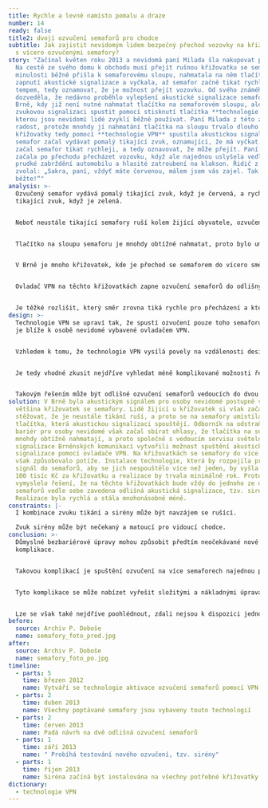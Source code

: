 ```yaml
---
title: Rychle a levně namísto pomalu a draze
number: 14
ready: false
title2: dvojí ozvučení semaforů pro chodce
subtitle: Jak zajistit nevidomým lidem bezpečný přechod vozovky na křižovatkách
  s vícero ozvučenými semafory?
story: "Začínal květen roku 2013 a nevidomá paní Milada šla nakupovat potraviny.
  Na cestě ze svého domu k obchodu musí přejít rušnou křižovatku se semafory. V
  minulosti běžně přišla k semaforovému sloupu, nahmatala na něm tlačítko pro
  zapnutí akustické signalizace a vyčkala, až semafor začně tikat rychlajším
  tempem, tedy oznamovat, že je možnost přejít vozovku. Od svého známého se
  dozveděla, že nedávno proběhlo vylepšení akustické signalizace semaforů v
  Brně, kdy již není nutné nahmatat tlačítko na semaforovém sloupu, ale je možné
  zvukovou signalizaci spustit pomocí stisknutí tlačítka **technologie VPN**,
  kterou jsou nevidomí lidé zvyklí běžně používat. Paní Milada z této změny měla
  radost, protože mnohdy jí nahmatání tlačítka na sloupu trvalo dlouho. U
  křižovatky tedy pomocí **technologie VPN** spustila akustickou signalizaci a
  semafor začal vydávat pomalý tikající zvuk, oznamující, že má vyčkat. Brzy
  začal semafor tikat rychleji, a tedy oznavovat, že může přejít. Paní Milada
  začala po přechodu přecházet vozovku, když ale najednou uslyšela vedle sebe
  prudké zabrždění automobilu a hlasité zatroubení na klakson. Řidič z auta
  zvolal: „Sakra, paní, vždyť máte červenou, málem jsem vás zajel. Tak rychle,
  běžte!“"
analysis: >-
  Ozvučený semafor vydává pomalý tikající zvuk, když je červená, a rychlý
  tikající zvuk, když je zelená.


  Neboť neustále tikající semafory ruší kolem žijící obyvatele, ozvučení pro lidi nevidomé se zapíná stiskem tlačítka.


  Tlačítko na sloupu semaforu je mnohdy obtížné nahmatat, proto bylo umožněno spouštět ozvučení pomocí ovladače VPN.


  V Brně je mnoho křižovatek, kde je přechod se semaforem do vícero směrů.


  Ovladač VPN na těchto křižovatkách zapne ozvučení semaforů do odlišných různých směrů.


  Je těžké rozlišit, který směr zrovna tiká rychle pro přecházení a který pomalu pro čekání.
design: >-
  Technologie VPN se upraví tak, že spustí ozvučení pouze toho semaforu, který
  je blíže k osobě nevidomé vybavené ovladačem VPN.


  Vzhledem k tomu, že technologie VPN vysílá povely na vzdálenosti desítek metrů, může být toto řešení technologicky komplikované a drahé.


  Je tedy vhodné zkusit nejdříve vyhledat méně komplikované možnosti řešení. 


  Takovým řešením může být odlišné ozvučení semaforů vedoucích do dvou různých směrů chůze.
solution: V Brně bylo akustickým signálem pro osoby nevidomé postupně vybavena
  většina křižovatek se semafory. Lidé žijící u křižovatek si však začali
  stěžovat, že je neustále tikání ruší, a proto se na semafory umístila
  tlačítka, která akustickou signalizaci spouštějí. Odborník na odstraňování
  bariér pro osoby nevidomé však začal sbírat ohlasy, že tlačítka na semaforu se
  mnohdy obtížně nahmatají, a proto společně s vedoucím servisu světelné
  signalizace Brněnských komunikací vytvořili možnost spuštění akustické
  signalizace pomocí ovladače VPN. Na křižovatkách se semafory do více směrů to
  však způsobovalo potíže. Instalace technologie, která by rozpojila přijímaný
  signál do semaforů, aby se jich nespouštělo více než jeden, by vyšla zhruba na
  100 tisíc Kč za křižovatku a realizace by trvala minimálně rok. Proto se
  vymyslelo řešení, že na těchto křižovatkách bude vždy do jednoho ze dvou
  semaforů vedle sebe zavedena odlišná akustická signalizace, tzv. siréna.
  Realizace byla rychlá a stála mnohonásobně méně.
constraints: |-
  I kombinace zvuku tikání a sirény může být navzájem se rušící.

  Zvuk sirény může být nečekaný a matoucí pro vidoucí chodce.
conclusion: >-
  Důmyslné bezbariérové úpravy mohou způsobit předtím neočekávané nové
  komplikace.


  Takovou komplikací je spuštění ozvučení na více semaforech najednou pomocí ovladače VPN.


  Tyto komplikace se může nabízet vyřešit složitými a nákladnými úpravami. 


  Lze se však také nejdříve poohlédnout, zdali nejsou k dispozici jednoduchá a levná řešení.
before:
  source: Archiv P. Doboše
  name: semafory_foto_pred.jpg
after:
  source: Archiv P. Doboše
  name: semafory_foto_po.jpg
timeline:
  - parts: 5
    time: březen 2012
    name: Vytváří se technologie aktivace ozvučení semaforů pomocí VPN
  - parts: 2
    time: duben 2013
    name: Všechny poptávané semafory jsou vybaveny touto technologií
  - parts: 2
    time: červen 2013
    name: Padá návrh na dvě odlišná ozvučení semaforů
  - parts: 1
    time: září 2013
    name: " Probíhá testování nového ozvučení, tzv. sirény"
  - parts: 1
    time: říjen 2013
    name: Siréna začíná být instalována na všechny potřebné křižovatky
dictionary:
  - technologie VPN
---
```


